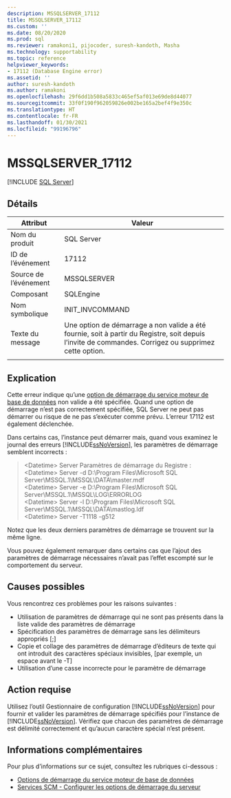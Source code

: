 ```yaml
---
description: MSSQLSERVER_17112
title: MSSQLSERVER_17112
ms.custom: ''
ms.date: 08/20/2020
ms.prod: sql
ms.reviewer: ramakoni1, pijocoder, suresh-kandoth, Masha
ms.technology: supportability
ms.topic: reference
helpviewer_keywords:
- 17112 (Database Engine error)
ms.assetid: ''
author: suresh-kandoth
ms.author: ramakoni
ms.openlocfilehash: 29f6dd1b508a5833c465ef5af013e69de8d44077
ms.sourcegitcommit: 33f0f190f962059826e002be165a2bef4f9e350c
ms.translationtype: HT
ms.contentlocale: fr-FR
ms.lasthandoff: 01/30/2021
ms.locfileid: "99196796"
---
```

# <a name="mssqlserver_17112"></a>MSSQLSERVER_17112
 [!INCLUDE [SQL Server](../../includes/applies-to-version/sqlserver.md)]

## <a name="details"></a>Détails

|Attribut|Valeur|
|---|---|
|Nom du produit|SQL Server|
|ID de l’événement|17112|
|Source de l’événement|MSSQLSERVER|
|Composant|SQLEngine|
|Nom symbolique|INIT_INVCOMMAND|
|Texte du message|Une option de démarrage a non valide a été fournie, soit à partir du Registre, soit depuis l’invite de commandes. Corrigez ou supprimez cette option.|
||

## <a name="explanation"></a>Explication

Cette erreur indique qu’une [option de démarrage du service moteur de base de données](../../database-engine/configure-windows/database-engine-service-startup-options.md) non valide a été spécifiée. Quand une option de démarrage n’est pas correctement spécifiée, SQL Server ne peut pas démarrer ou risque de ne pas s’exécuter comme prévu. L’erreur 17112 est également déclenchée.

Dans certains cas, l’instance peut démarrer mais, quand vous examinez le journal des erreurs [!INCLUDE[ssNoVersion](../../includes/ssnoversion-md.md)], les paramètres de démarrage semblent incorrects :

> \<Datetime> Server Paramètres de démarrage du Registre :  
\<Datetime> Server -d D:\Program Files\Microsoft SQL Server\MSSQL.1\MSSQL\DATA\master.mdf  
\<Datetime> Server -e D:\Program Files\Microsoft SQL Server\MSSQL.1\MSSQL\LOG\ERRORLOG  
\<Datetime> Server -l D:\Program Files\Microsoft SQL Server\MSSQL.1\MSSQL\DATA\mastlog.ldf  
\<Datetime> Server -T1118 -g512

Notez que les deux derniers paramètres de démarrage se trouvent sur la même ligne.

Vous pouvez également remarquer dans certains cas que l’ajout des paramètres de démarrage nécessaires n’avait pas l’effet escompté sur le comportement du serveur.

## <a name="possible-causes"></a>Causes possibles

Vous rencontrez ces problèmes pour les raisons suivantes :

- Utilisation de paramètres de démarrage qui ne sont pas présents dans la liste valide des paramètres de démarrage
- Spécification des paramètres de démarrage sans les délimiteurs appropriés [;]
- Copie et collage des paramètres de démarrage d’éditeurs de texte qui ont introduit des caractères spéciaux invisibles, [par exemple, un espace avant le -T]
- Utilisation d’une casse incorrecte pour le paramètre de démarrage

## <a name="user-action"></a>Action requise

Utilisez l’outil Gestionnaire de configuration [!INCLUDE[ssNoVersion](../../includes/ssnoversion-md.md)] pour fournir et valider les paramètres de démarrage spécifiés pour l’instance de [!INCLUDE[ssNoVersion](../../includes/ssnoversion-md.md)]. Vérifiez que chacun des paramètres de démarrage est délimité correctement et qu’aucun caractère spécial n’est présent.

## <a name="more-information"></a>Informations complémentaires

Pour plus d’informations sur ce sujet, consultez les rubriques ci-dessous :

- [Options de démarrage du service moteur de base de données](../../database-engine/configure-windows/database-engine-service-startup-options.md)
- [Services SCM - Configurer les options de démarrage du serveur](../../database-engine/configure-windows/scm-services-configure-server-startup-options.md)